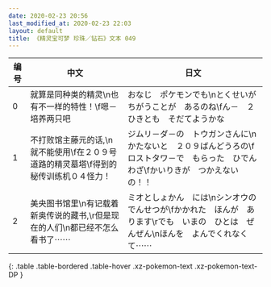 ```yaml
---
date: 2020-02-23 20:56
last_modified_at: 2020-02-23 22:03
layout: default
title: 《精灵宝可梦 珍珠／钻石》文本 049
---
```

| 编号 | 中文 | 日文 |
| ---- | ---- | ---- |
| 0 | 就算是同种类的精灵\n也有不一样的特性！\f嗯－培养两只吧 | おなじ　ポケモンでも\nとくせいが　ちがうことが　あるのね\fん－　２ひきとも　そだてようかな |
| 1 | 不打败馆主藤元的话,\n就不能使用\f在２０９号道路的精灵墓塔\f得到的秘传训练机０４怪力！ | ジムリ－ダ－の　トウガンさんに\nかたないと　２０９ばんどうろの\fロストタワ－で　もらった　ひでんわざ\fかいりきが　つかえないの！！ |
| 2 | 美央图书馆里\n有记载着新奥传说的藏书,\r但是现在的人们\n都已经不怎么看书了⋯⋯ | ミオとしょかん　には\nシンオウの　でんせつが\fかかれた　ほんが　あります\rでも　いまの　ひとは　ぜんぜん\nほんを　よんでくれなくて⋯⋯ |
{: .table .table-bordered .table-hover .xz-pokemon-text .xz-pokemon-text-DP }